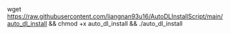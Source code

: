 wget https://raw.githubusercontent.com/liangnan93u16/AutoDLInstallScript/main/auto_dl_install && chmod +x auto_dl_install && ./auto_dl_install